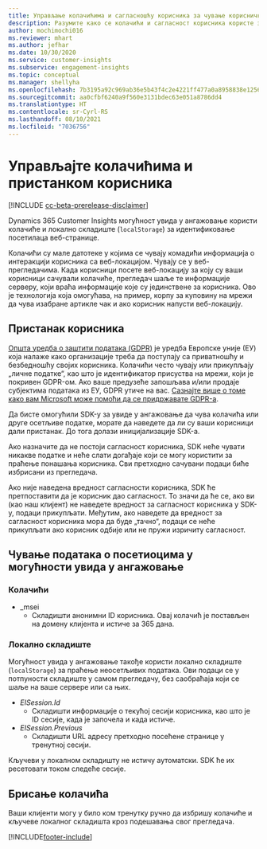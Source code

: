 ```yaml
---
title: Управљање колачићима и сагласношћу корисника за чување корисничких података
description: Разумите како се колачићи и сагласност корисника користе за идентификацију посетилаца веб-странице.
author: mochimochi016
ms.reviewer: mhart
ms.author: jefhar
ms.date: 10/30/2020
ms.service: customer-insights
ms.subservice: engagement-insights
ms.topic: conceptual
ms.manager: shellyha
ms.openlocfilehash: 7b3195a92c969ab36e5b43f4c2e4221ff477a0a8958838e1256528f58fe13dce
ms.sourcegitcommit: aa0cfbf6240a9f560e3131bdec63e051a8786dd4
ms.translationtype: HT
ms.contentlocale: sr-Cyrl-RS
ms.lasthandoff: 08/10/2021
ms.locfileid: "7036756"
---
```

# <a name="manage-cookies-and-user-consent"></a>Управљајте колачићима и пристанком корисника

[!INCLUDE [cc-beta-prerelease-disclaimer](includes/cc-beta-prerelease-disclaimer.md)]

Dynamics 365 Customer Insights могућност увида у ангажовање користи колачиће и локално складиште (`localStorage`) за идентификовање посетилаца веб-странице.

Колачићи су мале датотеке у којима се чувају комадићи информација о интеракцији корисника са веб-локацијом. Чувају се у веб-прегледачима. Када корисници посете веб-локацију за коју су ваши корисници сачували колачиће, прегледач шаље те информације серверу, који враћа информације које су јединствене за корисника. Ово је технологија која омогућава, на пример, корпу за куповину на мрежи да чува изабране артикле чак и ако корисник напусти веб-локацију.

## <a name="user-consent"></a>Пристанак корисника

[Општа уредба о заштити података (GDPR)](/dynamics365/get-started/gdpr/) је уредба Европске уније (ЕУ) која налаже како организације треба да поступају са приватношћу и безбедношћу својих корисника. Колачићи често чувају или прикупљају „личне податке“, као што је идентификатор присуства на мрежи, који је покривен GDPR-ом. Ако ваше предузеће запошљава и/или продаје субјектима података из ЕУ, GDPR утиче на вас. [Сазнајте више о томе како вам Microsoft може помоћи да се придржавате GDPR-а](https://www.microsoft.com/trust-center/privacy/gdpr-faqs).

Да бисте омогућили SDK-у за увиде у ангажовање да чува колачића или друге осетљиве податке, морате да наведете да ли су ваши корисници дали пристанак. До тога долази иницијализације SDK-а.

Ако назначите да не постоји сагласност корисника, SDK неће чувати никакве податке и неће слати догађаје који се могу користити за праћење понашања корисника. Сви претходно сачувани подаци биће избрисани из прегледача.

Ако није наведена вредност сагласности корисника, SDK ће претпоставити да је корисник дао сагласност. То значи да ће се, ако ви (као наш клијент) не наведете вредност за сагласност корисника у SDK-у, подаци прикупљати. Међутим, ако наведете да вредност за сагласност корисника мора да буде „тачно“, подаци се неће прикупљати ако корисник одбије или не пружи изричиту сагласност.

## <a name="visitor-data-storage-in-engagement-insights-capability"></a>Чување података о посетиоцима у могућности увида у ангажовање

### <a name="cookies"></a>Колачићи

- _msei
    - Складишти анонимни ID корисника. Овај колачић је постављен на домену клијента и истиче за 365 дана.

### <a name="local-storage"></a>Локално складиште

Могућност увида у ангажовање такође користи локално складиште (`localStorage`) за праћење неосетљивих података. Ови подаци се у потпуности складиште у самом прегледачу, без саобраћаја који се шаље на ваше сервере или са њих.

- *EISession.Id* 
    - Складишти информације о текућој сесији корисника, као што је ID сесије, када је започела и када истиче.
- *EISession.Previous*
    - Складишти URL адресу претходно посећене странице у тренутној сесији.
    
Кључеви у локалном складишту не истичу аутоматски. SDK ће их ресетовати током следеће сесије.

## <a name="deleting-cookies"></a>Брисање колачића

Ваши клијенти могу у било ком тренутку ручно да избришу колачиће и кључеве локалног складишта кроз подешавања свог прегледача.


[!INCLUDE[footer-include](../includes/footer-banner.md)]